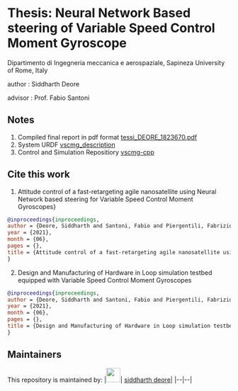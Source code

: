 # Thesis: Neural Network Based steering of Variable Speed Control Moment Gyroscope
Dipartimento di Ingegneria meccanica e aerospaziale, Sapineza University of Rome, Italy

author  : Siddharth Deore

advisor : Prof. Fabio Santoni


## Notes
1. Compiled final report in pdf format [
tessi_DEORE_1823670.pdf](https://github.com/siddharthdeore/VSCMGThesisReport/releases/download/Defence/tessi_DEORE_1823670.pdf)
2. System URDF [vscmg_description](https://github.com/siddharthdeore/vscmg_description)
3. Control and Simulation Repositiory [vscmg-cpp](https://github.com/siddharthdeore/vscmg-cpp)
## Cite this work


1. Attitude control of a fast-retargeting agile nanosatellite using Neural Network based steering for Variable Speed Control Moment Gyroscopes}

```bibtex
@inproceedings{inproceedings,
author = {Deore, Siddharth and Santoni, Fabio and Piergentili, Fabrizio and Marzioli, Paolo},
year = {2021},
month = {06},
pages = {},
title = {Attitude control of a fast-retargeting agile nanosatellite using Neural Network based steering for Variable Speed Control Moment Gyroscopes}
}
```

2. Design and Manufacturing of Hardware in Loop simulation testbed equipped with Variable Speed Control Moment Gyroscopes

```bibtex
@inproceedings{inproceedings,
author = {Deore, Siddharth and Santoni, Fabio and Piergentili, Fabrizio and Marzioli, Paolo},
year = {2021},
month = {06},
pages = {},
title = {Design and Manufacturing of Hardware in Loop simulation testbed equipped with Variable Speed Control Moment Gyroscopes}
}
```

## Maintainers
This repository is maintained by:
|<img src="https://github.com/siddharthdeore.png" width="32">| [siddharth deore](https://github.com/siddharthdeore)|
|--|--|
